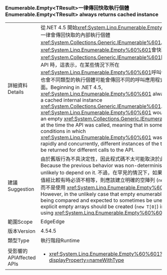 ### <a name="enumerableemptylttresultgt-always-returns-cached-instance"></a><span data-ttu-id="0fc86-101">Enumerable.Empty&lt;TResult&gt;一律傳回快取執行個體</span><span class="sxs-lookup"><span data-stu-id="0fc86-101">Enumerable.Empty&lt;TResult&gt; always returns cached instance</span></span>

|   |   |
|---|---|
|<span data-ttu-id="0fc86-102">詳細資料</span><span class="sxs-lookup"><span data-stu-id="0fc86-102">Details</span></span>|<span data-ttu-id="0fc86-103">從.NET 4.5 開始<xref:System.Linq.Enumerable.Empty%60%601>一律會傳回快取的內部執行個體<xref:System.Collections.Generic.IEnumerable%601>。先前，<xref:System.Linq.Enumerable.Empty%60%601>會快取是空<xref:System.Collections.Generic.IEnumerable%601>同時呼叫 API 時，這表示，在某些情況下所在<xref:System.Linq.Enumerable.Empty%60%601>呼叫快速且同時也會不同類型的執行個體可能會傳回不同的呼叫應用程式開發介面。</span><span class="sxs-lookup"><span data-stu-id="0fc86-103">Beginning in .NET 4.5, <xref:System.Linq.Enumerable.Empty%60%601> always returns a cached internal instance <xref:System.Collections.Generic.IEnumerable%601>.Previously, <xref:System.Linq.Enumerable.Empty%60%601> would cache an empty <xref:System.Collections.Generic.IEnumerable%601> at the time the API was called, meaning that in some conditions in which <xref:System.Linq.Enumerable.Empty%60%601> was called rapidly and concurrently, different instances of the type could be returned for different calls to the API.</span></span>|
|<span data-ttu-id="0fc86-104">建議</span><span class="sxs-lookup"><span data-stu-id="0fc86-104">Suggestion</span></span>|<span data-ttu-id="0fc86-105">由於舊版行為不具決定性，因此程式碼不太可能取決於此行為。</span><span class="sxs-lookup"><span data-stu-id="0fc86-105">Because the previous behavior was non-deterministic, code is unlikely to depend on it.</span></span> <span data-ttu-id="0fc86-106">不過，在罕見的情況下，如果空的可列舉值經比較有時必須不相等，則應該建立明確的空陣列 (<code>new T[0]</code>)，而不是使用 <xref:System.Linq.Enumerable.Empty%60%601>。</span><span class="sxs-lookup"><span data-stu-id="0fc86-106">However, in the unlikely case that empty enumerables are being compared and expected to sometimes be unequal, explicit empty arrays should be created (<code>new T[0]</code>) instead of using <xref:System.Linq.Enumerable.Empty%60%601>.</span></span>|
|<span data-ttu-id="0fc86-107">範圍</span><span class="sxs-lookup"><span data-stu-id="0fc86-107">Scope</span></span>|<span data-ttu-id="0fc86-108">Edge</span><span class="sxs-lookup"><span data-stu-id="0fc86-108">Edge</span></span>|
|<span data-ttu-id="0fc86-109">版本</span><span class="sxs-lookup"><span data-stu-id="0fc86-109">Version</span></span>|<span data-ttu-id="0fc86-110">4.5</span><span class="sxs-lookup"><span data-stu-id="0fc86-110">4.5</span></span>|
|<span data-ttu-id="0fc86-111">類型</span><span class="sxs-lookup"><span data-stu-id="0fc86-111">Type</span></span>|<span data-ttu-id="0fc86-112">執行階段</span><span class="sxs-lookup"><span data-stu-id="0fc86-112">Runtime</span></span>|
|<span data-ttu-id="0fc86-113">受影響的 API</span><span class="sxs-lookup"><span data-stu-id="0fc86-113">Affected APIs</span></span>|<ul><li><xref:System.Linq.Enumerable.Empty%60%601?displayProperty=nameWithType></li></ul>|

